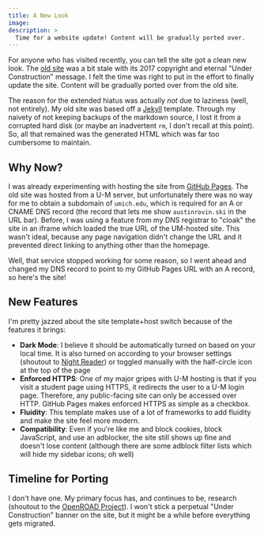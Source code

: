 ```yaml
---
title: A New Look
image: 
description: >
  Time for a website update! Content will be gradually ported over.
---
```


For anyone who has visited recently, you can tell the site got a clean new look. The [old site](https://web.archive.org/web/20190705081034/http://austinrovin.ski/) was a bit stale with its 2017 copyright and eternal "Under Construction" message. I felt the time was right to put in the effort to finally update the site. Content will be gradually ported over from the old site.

The reason for the extended hiatus was actually *not* due to laziness (well, not entirely). My old site was based off a [Jekyll](https://jekyllrb.com/) template. Through my naivety of not keeping backups of the markdown source, I lost it from a corrupted hard disk (or maybe an inadvertent `rm`, I don't recall at this point). So, all that remained was the generated HTML which was far too cumbersome to maintain.

## Why Now?
I was already experimenting with hosting the site from [GitHub Pages](https://pages.github.com). The old site was hosted from a U-M server, but unfortunately there was no way for me to obtain a subdomain of `umich.edu`, which is required for an A or CNAME DNS record (the record that lets me show `austinrovin.ski` in the URL bar). Before, I was using a feature from my DNS registrar to "cloak" the site in an iframe which loaded the true URL of the UM-hosted site. This wasn't ideal, because any page navigation didn't change the URL and it prevented direct linking to anything other than the homepage.

Well, that service stopped working for some reason, so I went ahead and changed my DNS record to point to my GitHub Pages URL with an A record, so here's the site!

## New Features
I'm pretty jazzed about the site template+host switch because of the features it brings:
* **Dark Mode**: I believe it should be automatically turned on based on your local time. It is also turned on according to your browser settings (shoutout to [Night Reader](https://chrome.google.com/webstore/detail/dark-reader/eimadpbcbfnmbkopoojfekhnkhdbieeh)) or toggled manually with the half-circle icon at the top of the page
* **Enforced HTTPS**: One of my major gripes with U-M hosting is that if you visit a student page using HTTPS, it redirects the user to a U-M login page. Therefore, any public-facing site can only be accessed over HTTP. GitHub Pages makes enforced HTTPS as simple as a checkbox.
* **Fluidity**: This template makes use of a lot of frameworks to add fluidity and make the site feel more modern.
* **Compatibility**: Even if you're like me and block cookies, block JavaScript, and use an adblocker, the site still shows up fine and doesn't lose content (although there are some adblock filter lists which will hide my sidebar icons; oh well)

## Timeline for Porting
I don't have one. My primary focus has, and continues to be, research (shoutout to the [OpenROAD Project](https://theopenroadproject.org)). I won't stick a perpetual "Under Construction" banner on the site, but it might be a while before everything gets migrated.
